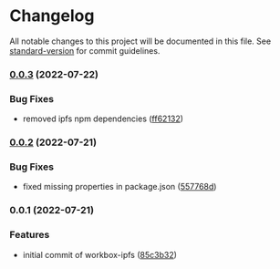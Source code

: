 # Changelog

All notable changes to this project will be documented in this file. See [standard-version](https://github.com/conventional-changelog/standard-version) for commit guidelines.

### [0.0.3](https://github.com/shop3/workbox-ipfs/compare/v0.0.2...v0.0.3) (2022-07-22)


### Bug Fixes

* removed ipfs npm dependencies ([ff62132](https://github.com/shop3/workbox-ipfs/commit/ff62132cebd3220054717d6f9692840925454374))

### [0.0.2](https://github.com/shop3/workbox-ipfs/compare/v0.0.1...v0.0.2) (2022-07-21)


### Bug Fixes

* fixed missing properties in package.json ([557768d](https://github.com/shop3/workbox-ipfs/commit/557768dd1e356d232147dc0e56dae5f850151417))

### 0.0.1 (2022-07-21)


### Features

* initial commit of workbox-ipfs ([85c3b32](https://github.com/shop3/workbox-ipfs/commit/85c3b3237633b0632ce66045d572be1f5bf2f588))

